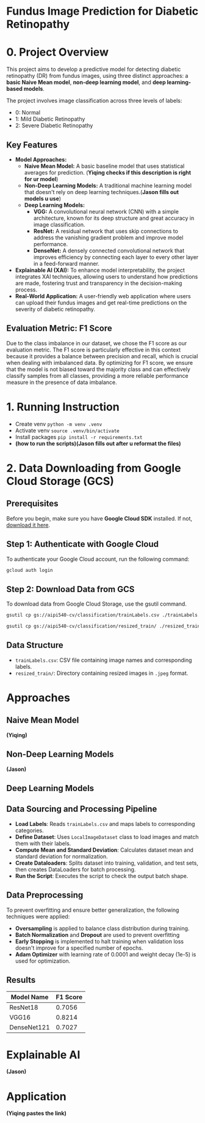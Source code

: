 # Fundus Image Prediction for Diabetic Retinopathy

# 0. Project Overview
This project aims to develop a predictive model for detecting diabetic retinopathy (DR) from fundus images, using three distinct approaches: a **basic Naive Mean model**, **non-deep learning model**, and **deep learning-based models**. 

The project involves image classification across three levels of labels:
- 0: Normal
- 1: Mild Diabetic Retinopathy
- 2: Severe Diabetic Retinopathy

## Key Features
- **Model Approaches:**
    - **Naive Mean Model:** A basic baseline model that uses statistical averages for prediction. (**Yiqing checks if this description is right for ur model**)
    - **Non-Deep Learning Models:** A traditional machine learning model that doesn't rely on deep learning techniques.(**Jason fills out models u use**)
    - **Deep Learning Models:** 
        - **VGG:** A convolutional neural network (CNN) with a simple architecture, known for its deep structure and great accuracy in image classification.
        - **ResNet:** A residual network that uses skip connections to address the vanishing gradient problem and improve model performance.
        - **DenseNet:** A densely connected convolutional network that improves efficiency by connecting each layer to every other layer in a feed-forward manner.
- **Explainable AI (XAI):** To enhance model interpretability, the project integrates XAI techniques, allowing users to understand how predictions are made, fostering trust and transparency in the decision-making process.
- **Real-World Application:** A user-friendly web application where users can upload their fundus images and get real-time predictions on the severity of diabetic retinopathy.

## Evaluation Metric: F1 Score
Due to the class imbalance in our dataset, we chose the F1 score as our evaluation metric. The F1 score is particularly effective in this context because it provides a balance between precision and recall, which is crucial when dealing with imbalanced data. By optimizing for F1 score, we ensure that the model is not biased toward the majority class and can effectively classify samples from all classes, providing a more reliable performance measure in the presence of data imbalance.



# 1. Running Instruction
- Create venv `python -m venv .venv`
- Activate venv `source .venv/bin/activate`
- Install packages `pip install -r requirements.txt`
- **(how to run the scripts)(Jason fills out after u reformat the files)**

# 2. Data Downloading from Google Cloud Storage (GCS)
## Prerequisites
Before you begin, make sure you have
**Google Cloud SDK** installed. If not, [download it here](https://cloud.google.com/sdk/docs/install).

## Step 1: Authenticate with Google Cloud
To authenticate your Google Cloud account, run the following command:
```bash
gcloud auth login
```

## Step 2: Download Data from GCS
To download data from Google Cloud Storage, use the gsutil command. 

```bash
gsutil cp gs://aipi540-cv/classification/trainLabels.csv ./trainLabels.csv
```

```bash
gsutil cp gs://aipi540-cv/classification/resized_train/ ./resized_train/
```


## Data Structure
- `trainLabels.csv`: CSV file containing image names and corresponding labels.
- `resized_train/`: Directory containing resized images in `.jpeg` format.

# Approaches
## Naive Mean Model
**(Yiqing)**

## Non-Deep Learning Models
**(Jason)**

## Deep Learning Models

## Data Sourcing and Processing Pipeline
- **Load Labels**: Reads `trainLabels.csv` and maps labels to corresponding categories.
- **Define Dataset**: Uses `LocalImageDataset` class to load images and match them with their labels.
- **Compute Mean and Standard Deviation**: Calculates dataset mean and standard deviation for normalization.
- **Create Dataloaders**: Splits dataset into training, validation, and test sets, then creates DataLoaders for batch processing.
- **Run the Script**: Executes the script to check the output batch shape.
  
## Data Preprocessing
To prevent overfitting and ensure better generalization, the following techniques were applied:
- **Oversampling** is applied to balance class distribution during training.
- **Batch Normalization** and **Dropout** are used to prevent overfitting
- **Early Stopping** is implemented to halt training when validation loss doesn't improve for a specified number of epochs.
- **Adam Optimizer** with learning rate of 0.0001 and weight decay (1e-5) is used for optimization.

## Results 
| Model Name     | F1 Score     |
|----------------|--------------|
| ResNet18       | 0.7056       |
| VGG16          | 0.8214       |
| DenseNet121    | 0.7027       |

# Explainable AI
**(Jason)**

# Application
**(Yiqing pastes the link)**


